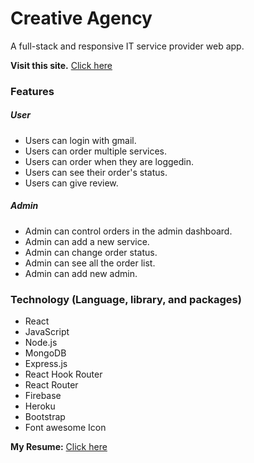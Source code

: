 
# Creative Agency 

A full-stack and responsive IT service provider web app.

**Visit this site.** [Click here ](https://creative-agency-4257e.web.app/)

### Features 

##### User

* Users can login with gmail.
* Users can order multiple services.
* Users can order when they are loggedin.
* Users can see their order's status.
* Users can give review.

##### Admin

* Admin can control orders in the admin dashboard.
* Admin can add a new service.
* Admin can change order status.
* Admin can see all the order list.
* Admin can add new admin.

### Technology (Language, library, and packages)

* React
* JavaScript 
* Node.js 
* MongoDB 
* Express.js
* React Hook Router
* React Router
* Firebase
* Heroku
* Bootstrap
* Font awesome Icon

**My Resume:** [Click here](https://drive.google.com/file/d/1684Y6dziV-nsMXY7rx5edY6DpGftiPm_/view?usp=sharing)
